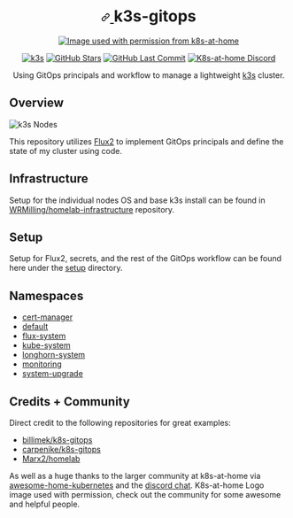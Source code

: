 <!-- markdownlint-disable MD033 -->

<h1 align="center">
  <a id="user-content--k3s-gitops-" class="anchor" aria-hidden="true" href="#-k3s-gitops-">
    <svg class="octicon octicon-link" viewBox="0 0 16 16" version="1.1" width="16" height="16" aria-hidden="true">
      <path fill-rule="evenodd" d="M7.775 3.275a.75.75 0 001.06 1.06l1.25-1.25a2 2 0 112.83 2.83l-2.5 2.5a2 2 0 01-2.83 0 .75.75 0 00-1.06 1.06 3.5 3.5 0 004.95 0l2.5-2.5a3.5 3.5 0 00-4.95-4.95l-1.25 1.25zm-4.69 9.64a2 2 0 010-2.83l2.5-2.5a2 2 0 012.83 0 .75.75 0 001.06-1.06 3.5 3.5 0 00-4.95 0l-2.5 2.5a3.5 3.5 0 004.95 4.95l1.25-1.25a.75.75 0 00-1.06-1.06l-1.25 1.25a2 2 0 01-2.83 0z"></path>
    </svg>
  </a> k3s-gitops
</h1>

<p align="center">
  <a href="https://github.com/k8s-at-home" alt="Image used with permission from k8s-at-home"><img alt="Image used with permission from k8s-at-home" src="https://avatars.githubusercontent.com/u/61287648" /></a>
</p>

<p align="center">
  <a href="https://k3s.io/"><img alt="k3s" src="https://img.shields.io/badge/k3s-v1.20.4-orange?style=flat-square"></a> <a href="https://github.com/WRMilling/k3s-gitops/stargazers"><img alt="GitHub Stars" src="https://img.shields.io/github/stars/WRMilling/k3s-gitops?color=green&style=flat-square"></a> <a href="https://github.com/WRMilling/k3s-gitops/commits/master"><img alt="GitHub Last Commit" src="https://img.shields.io/github/last-commit/WRMilling/k3s-gitops?color=purple&style=flat-square"></a> <a href="https://discord.gg/Yv2gzFy"><img alt="K8s-at-home Discord" src="https://img.shields.io/badge/discord-chat-7289DA.svg?maxAge=60&style=flat-square"></a>
</p>

<p align="center">
Using GitOps principals and workflow to manage a lightweight <a href="https://k3s.io">k3s</a> cluster.
</p>

## Overview

![k3s Nodes](https://i.imgur.com/8Zgf3jS.png)

This repository utilizes [Flux2](https://fluxcd.io/) to implement GitOps principals and define the state of my cluster using code.

## Infrastructure

Setup for the individual nodes OS and base k3s install can be found in [WRMilling/homelab-infrastructure](https://github.com/WRMilling/homelab-infrastructure/) repository.

## Setup

Setup for Flux2, secrets, and the rest of the GitOps workflow can be found here under the [setup](/setup) directory.

## Namespaces

* [cert-manager](/cert-manager)
* [default](/default)
* [flux-system](/flux-system-extra)
* [kube-system](/kube-system)
* [longhorn-system](/longhorn-system)
* [monitoring](/monitoring)
* [system-upgrade](/system-upgrade)

## Credits + Community

Direct credit to the following repositories for great examples:

* [billimek/k8s-gitops](https://github.com/billimek/k8s-gitops)
* [carpenike/k8s-gitops](https://github.com/carpenike/k8s-gitops)
* [Marx2/homelab](https://github.com/Marx2/homelab/)

As well as a huge thanks to the larger community at k8s-at-home via [awesome-home-kubernetes](https://github.com/k8s-at-home/awesome-home-kubernetes) and the [discord chat](https://discord.gg/7PbmHRK). K8s-at-home Logo image used with permission, check out the community for some awesome and helpful people.
